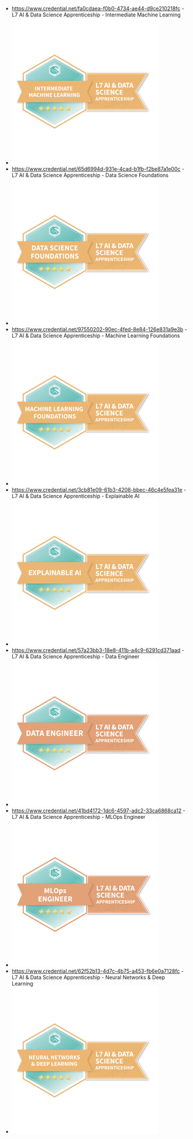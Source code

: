 - https://www.credential.net/fa0cdaea-f0b0-4734-ae44-d9ce210218fc - L7 AI & Data Science Apprenticeship - Intermediate Machine Learning
- ![Intermediate Machine Learning](80d9954b-66f1-4e92-9a4b-a0a7e434fa3c.png)
- https://www.credential.net/65d6994d-931e-4cad-b1fb-f2be87a1e00c - L7 AI & Data Science Apprenticeship - Data Science Foundations
- ![Data Science Foundations](b895d889-6dd0-4041-b7c3-28dd0f375cd0.png)
- https://www.credential.net/97550202-90ec-4fed-8e84-126e831a9e3b - L7 AI & Data Science Apprenticeship - Machine Learning Foundations
- ![Machine Learning Foundations](d7fc595f-3a4f-4076-b0d8-ea869a8b9b2e.png)
- https://www.credential.net/3cb81e09-61b3-4208-bbec-46c4e5fea31e - L7 AI & Data Science Apprenticeship - Explainable AI
- ![Explainable AI](213afba9-287e-4a9a-a073-f91919133f1a.png)
- https://www.credential.net/57a23bb3-18e8-411b-a4c9-6291cd371aad - L7 AI & Data Science Apprenticeship - Data Engineer
- ![Data Engineer](fe80ea64-ebd6-4d96-93d9-05156709a049.png)
- https://www.credential.net/41bd4172-1dc6-4597-adc2-33ca6868ca12 - L7 AI & Data Science Apprenticeship - MLOps Engineer
- ![MLOps Engineer](488bce01-3e93-4572-b2c5-102924b6c85f.png)
- https://www.credential.net/62f52b13-4d7c-4b75-a453-fb6e0a7128fc - L7 AI & Data Science Apprenticeship - Neural Networks & Deep Learning
- ![Neural Networks & Deep Learning](57bc02f3-d1f9-45ed-9782-b45192676ca9.png)
